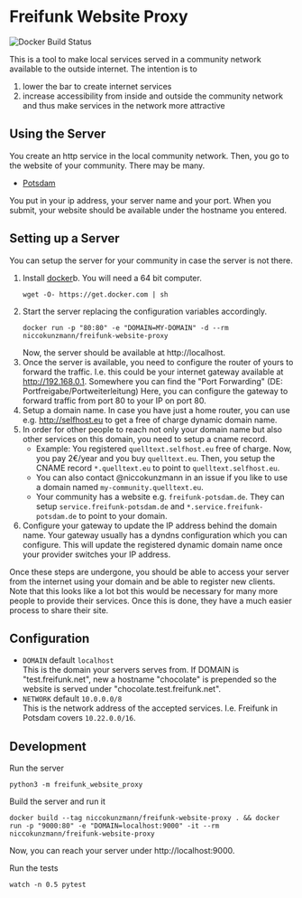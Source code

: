 Freifunk Website Proxy
======================

![Docker Build Status](https://img.shields.io/docker/build/niccokunzmann/freifunk-website-proxy.svg)

This is a tool to make local services served in a community network available to the outside internet.
The intention is to
1. lower the bar to create internet services
2. increase accessibility from inside and outside the community network and thus make services in the network more attractive

Using the Server
----------------

You create an http service in the local community network.
Then, you go to the website of your community. There may be many.
- [Potsdam][ffp]

You put in your ip address, your server name and your port.
When you submit, your website should be available under the hostname you entered.

Setting up a Server
-------------------

You can setup the server for your community in case the server is not there.
1. Install [docker](https://docs.docker.com/install)b.
   You will need a 64 bit computer.
   ```
   wget -O- https://get.docker.com | sh
   ```
2. Start the server replacing the configuration variables accordingly.
   ```
   docker run -p "80:80" -e "DOMAIN=MY-DOMAIN" -d --rm niccokunzmann/freifunk-website-proxy
   ```
   Now, the server should be available at http://localhost.
3. Once the server is available, you need to configure the router of yours to forward the traffic.
   I.e. this could be your internet gateway available at http://192.168.0.1.
   Somewhere you can find the "Port Forwarding" (DE: Portfreigabe/Portweiterleitung)
   Here, you can configure the gateway to forward traffic from port 80 to your IP on port 80.
4. Setup a domain name.
   In case you have just a home router, you can use e.g. http://selfhost.eu to get a free of charge dynamic domain name.
5. In order for other people to reach not only your domain name but also other services on this domain,
   you need to setup a cname record.
   - Example:
     You registered `quelltext.selfhost.eu` free of charge.
     Now, you pay 2€/year and you buy `quelltext.eu`.
     Then, you setup the CNAME record `*.quelltext.eu` to point to `quelltext.selfhost.eu`.
   - You can also contact @niccokunzmann in an issue if you like to use a domain named `my-community.quelltext.eu`.
   - Your community has a website e.g. `freifunk-potsdam.de`.
     They can setup `service.freifunk-potsdam.de` and `*.service.freifunk-potsdam.de` to point to your domain.
6. Configure your gateway to update the IP address behind the domain name.
   Your gateway usually has a dyndns configuration which you can configure.
   This will update the registered dynamic domain name once your provider switches your IP address.

Once these steps are undergone, you should be able to access your server from the internet using your domain and
be able to register new clients.
Note that this looks like a lot bot this would be necessary for many more people to provide their services.
Once this is done, they have a much easier process to share their site.

Configuration
-------------

- `DOMAIN` default `localhost`  
  This is the domain your servers serves from.
  If DOMAIN is "test.freifunk.net", new a hostname "chocolate" is prepended so the website is served under "chocolate.test.freifunk.net".
- `NETWORK` default `10.0.0.0/8`  
  This is the network address of the accepted services.
  I.e. Freifunk in Potsdam covers `10.22.0.0/16`.

Development
-----------


Run the server

    python3 -m freifunk_website_proxy

Build the server and run it 

    docker build --tag niccokunzmann/freifunk-website-proxy . && docker run -p "9000:80" -e "DOMAIN=localhost:9000" -it --rm niccokunzmann/freifunk-website-proxy

Now, you can reach your server under http://localhost:9000.

Run the tests

    watch -n 0.5 pytest

[ffp]: http://ffp.quelltext.eu
